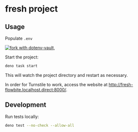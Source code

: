 # fresh project

## Usage

Populate `.env`

[![fork with dotenv-vault](https://badge.dotenv.org/fork.svg?r=1)](https://vault.dotenv.org/project/vlt_b4d362771092d010a0af70a0158f4112156a44c1c5087e20517df6d7f19a224b/example),

Start the project:

```sh
deno task start
```

This will watch the project directory and restart as necessary.

In order for Turnstile to work, access the website at http://fresh-flowbite.localhost.direct:8000/.

## Development

Run tests locally:

```sh
deno test --no-check --allow-all
```
